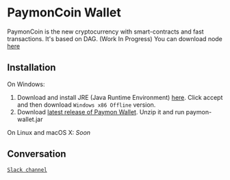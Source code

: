 PaymonCoin Wallet
============

PaymonCoin is the new cryptocurrency with smart-contracts and fast transactions. It's based on DAG. (Work In Progress)
You can download node [here](https://github.com/PaymonTeam/paymoncoin)

## Installation

On Windows:
1. Download and install JRE (Java Runtime Environment) [here](http://www.oracle.com/technetwork/java/javase/downloads/jre8-downloads-2133155.html). Click accept and then download `Windows x86 Offline` 
version.
2. Download [latest release of Paymon Wallet](https://github.com/PaymonTeam/paymon-wallet/releases). Unzip it and run paymon-wallet.jar

On Linux and macOS X:
_Soon_

## Conversation

[`Slack channel`](https://paymoncoin.slack.com/join/shared_invite/enQtMzkyNjY1MTMwMzQzLTcxYzcwYjVjM2NlOTEwOGE4MjY1NjI3MzA0YjhkNTBkNWEwMzAyYTkyM2ZjYTcxYmIwYTA0NWFmMDRhNTVjMWU)
